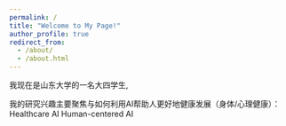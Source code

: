 ```yaml
---
permalink: /
title: "Welcome to My Page!"
author_profile: true
redirect_from: 
  - /about/
  - /about.html
---
```


我现在是山东大学的一名大四学生,

我的研究兴趣主要聚焦与如何利用AI帮助人更好地健康发展（身体/心理健康）：
Healthcare AI
Human-centered AI
